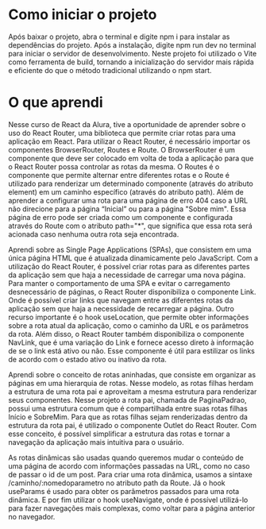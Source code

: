 <h1>Como iniciar o projeto</h1>
<p>Após baixar o projeto, abra o terminal e digite npm i para instalar as dependências do projeto. Após a instalação, digite npm run dev no terminal para iniciar o servidor de desenvolvimento. Neste projeto foi utilizado o Vite como ferramenta de build, tornando a inicialização do servidor mais rápida e eficiente do que o método tradicional utilizando o npm start.
</p>
<p></p>



<h1>O que aprendi</h1>
<p>Nesse curso de React da Alura, tive a oportunidade de aprender sobre o uso do React Router, uma biblioteca que permite criar rotas para uma aplicação em React. Para utilizar o React Router, é necessário importar os componentes BrowserRouter, Routes e Route. O BrowserRouter é um componente que deve ser colocado em volta de toda a aplicação para que o React Router possa controlar as rotas da mesma. O Routes é o componente que permite alternar entre diferentes rotas e o Route é utilizado para renderizar um determinado componente (através do atributo element) em um caminho específico (através do atributo path). Além de aprender a configurar uma rota para uma página de erro 404 caso a URL não direcione para a página “Inicial” ou para a página "Sobre mim". Essa página de erro pode ser criada como um componente e configurada através do Route com o atributo path="*", que significa que essa rota será acionada caso nenhuma outra rota seja encontrada.
</p>
<p>Aprendi sobre as Single Page Applications (SPAs), que consistem em uma única página HTML que é atualizada dinamicamente pelo JavaScript. Com a utilização do React Router, é possível criar rotas para as diferentes partes da aplicação sem que haja a necessidade de carregar uma nova página. Para manter o comportamento de uma SPA e evitar o carregamento desnecessário de páginas, o React Router disponibiliza o componente Link. Onde é possível criar links que navegam entre as diferentes rotas da aplicação sem que haja a necessidade de recarregar a página. Outro recurso importante é o hook useLocation, que permite obter informações sobre a rota atual da aplicação, como o caminho da URL e os parâmetros da rota. Além disso, o React Router também disponibiliza o componente NavLink, que é uma variação do Link e fornece acesso direto à informação de se o link está ativo ou não. Esse componente é útil para estilizar os links de acordo com o estado ativo ou inativo da rota.
</p>
<p>Aprendi sobre o conceito de rotas aninhadas, que consiste em organizar as páginas em uma hierarquia de rotas. Nesse modelo, as rotas filhas herdam a estrutura de uma rota pai e aproveitam a mesma estrutura para renderizar seus componentes. Nesse projeto a rota pai, chamada de PaginaPadrao, possui uma estrutura comum que é compartilhada entre suas rotas filhas Início e SobreMim. Para que as rotas filhas sejam renderizadas dentro da estrutura da rota pai, é utilizado o componente Outlet do React Router. Com esse conceito, é possível simplificar a estrutura das rotas e tornar a navegação da aplicação mais intuitiva para o usuário.
</p>
<p>As rotas dinâmicas são usadas quando queremos mudar o conteúdo de uma página de acordo com informações passadas na URL, como no caso de passar o id de um post. Para criar uma rota dinâmica, usamos a sintaxe /caminho/:nomedoparametro no atributo path da Route. Já o hook useParams é usado para obter os parâmetros passados para uma rota dinâmica. E por fim utilizar o hook useNavigate, onde é possível utilizá-lo para fazer navegações mais complexas, como voltar para a página anterior no navegador.
</p>
